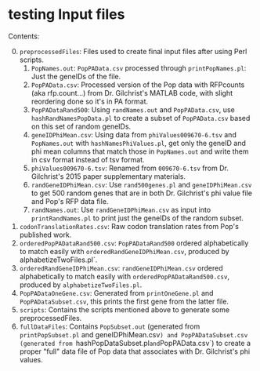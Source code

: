 # testing Input files

Contents:

0. `preprocessedFiles`: Files used to create final input files after using Perl scripts.
    1. `PopNames.out`: `PopPAData.csv` processed through `printPopNames.pl`: Just the geneIDs of the file.
    2. `PopPAData.csv`: Processed version of the Pop data with RFPcounts (aka rfp.count...) from Dr. Gilchrist's MATLAB code, with slight reordering done so it's in PA format.
    3. `PopPADataRand500`: Using `randNames.out` and `PopPAData.csv`, use `hashRandNamesPopData.pl` to create a subset of `PopPAData.csv` based on this set of random geneIDs.
    4. `geneIDPhiMean.csv`: Using data from `phiValues009670-6.tsv` and `PopNames.out` with `hashNamesPhiValues.pl`, get only the geneID and phi mean columns that match those in `PopNames.out` and write them in csv format instead of tsv format.
    5. `phiValues009670-6.tsv`: Renamed from `009670-6.tsv` from Dr. Gilchrist's 2015 paper supplementary materials.
    6. `randGeneIDPhiMean.csv`: Use `rand500genes.pl` and `geneIDPhiMean.csv` to get 500 random genes that are in both Dr. Gilchrist's phi value file and Pop's RFP data file.
    7. `randNames.out`: Use `randGeneIDPhiMean.csv` as input into `printRandNames.pl` to print just the geneIDs of the random subset.
1. `codonTranslationRates.csv`: Raw codon translation rates from Pop's published work.
2. `orderedPopPADataRand500.csv`: `PopPADataRand500` ordered alphabetically to match easily with `orderedRandGeneIDPhiMean.csv`, produced by alphabetizeTwoFiles.pl`.
3. `orderedRandGeneIDPhiMean.csv`: `randGeneIDPhiMean.csv` ordered alphabetically to match easily with `orderedPopPADataRand500.csv`, produced by `alphabetizeTwoFiles.pl`.
4. `PopPADataOneGene.csv`: Generated from `printOneGene.pl` and `PopPADataSubset.csv`, this prints the first gene from the latter file.
5. `scripts`: Contains the scripts mentioned above to generate some preprocessedFiles.
6. `fullDataFiles`: Contains `PopSubset.out` (generated from `printPopSubset.pl` and geneIDPhiMean.csv`) and PopPADataSubset.csv (generated from `hashPopDataSubset.pl` and `PopPAData.csv`) to create a proper "full" data file of Pop data that associates with Dr. Gilchrist's phi values.

